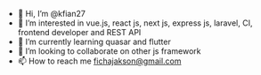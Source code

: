 - 👋 Hi, I’m @kfian27
- 👀 I’m interested in vue.js, react js, next js, express js, laravel, CI, frontend developer and REST API
- 🌱 I’m currently learning quasar and flutter
- 💞️ I’m looking to collaborate on other js framework
- 📫 How to reach me fichajakson@gmail.com

<!---
kfian27/kfian27 is a ✨ special ✨ repository because its `README.md` (this file) appears on your GitHub profile.
You can click the Preview link to take a look at your changes.
--->
